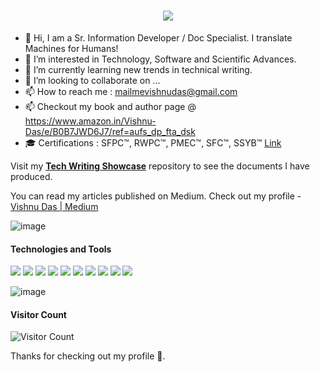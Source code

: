 <h1 align="center">
  <a href="https://git.io/typing-svg">
    <img src="https://readme-typing-svg.herokuapp.com?color=%2340A597&size=30&width=800&lines=Hello+World!+I+am+Vishnu+Das;I'm+passionate+about+Technology;I+love+Writing">
  </a>
</h1>




- 👋 Hi, I am a Sr. Information Developer / Doc Specialist. I translate Machines for Humans! 
- 👀 I’m interested in Technology, Software and Scientific Advances.
- 🌱 I’m currently learning new trends in technical writing.
- 💞️ I’m looking to collaborate on ...
- 📫 How to reach me : mailmevishnudas@gmail.com
- 📫 Checkout my book and author page @  https://www.amazon.in/Vishnu-Das/e/B0B7JWD6J7/ref=aufs_dp_fta_dsk
- 🎓 Certifications : SFPC™, RWPC™, PMEC™, SFC™, SSYB™ [Link](https://github.com/vishnudasTW/certifications/wiki)

Visit my [**Tech Writing Showcase**](https://github.com/vishnudasTW/Tech-Writing-Showcase-) repository to see the documents I have produced.

You can read my articles published on Medium. Check out my profile - [Vishnu Das | Medium](https://medium.com/@vishnudasambady)


![image](https://github.com/user-attachments/assets/8b5d72de-bd3a-4eff-96be-bbd041fcdf26)



#### Technologies and Tools

<p>
<img src="https://img.shields.io/badge/html5%20-%23E34F26.svg?&style=for-the-badge&logo=html5&logoColor=white"/>
<img src="https://img.shields.io/badge/git%20-%23F05033.svg?&style=for-the-badge&logo=git&logoColor=white"/>
<img src="https://img.shields.io/badge/github%20-%23121011.svg?&style=for-the-badge&logo=github&logoColor=white"/>
<img src="https://img.shields.io/badge/figma%20-%23F24E1E.svg?&style=for-the-badge&logo=figma&logoColor=white"/>
<img src="https://img.shields.io/badge/markdown-%23000000.svg?&style=for-the-badge&logo=markdown&logoColor=white"/>
<img src="https://img.shields.io/badge/Canva-%2300C4CC.svg?style=for-the-badge&logo=Canva&logoColor=white"/>
<img src="https://img.shields.io/badge/Gimp-657D8B?style=for-the-badge&logo=gimp&logoColor=FFFFFF"/>
<img src="https://img.shields.io/badge/jira-%230A0FFF.svg?style=for-the-badge&logo=jira&logoColor=white"/>
<img src="https://img.shields.io/badge/-Swagger-%23Clojure?style=for-the-badge&logo=swagger&logoColor=white"/>
<img src="https://img.shields.io/badge/Google%20Cloud-%234285F4.svg?style=for-the-badge&logo=google-cloud&logoColor=white"/>
</p>

![image](https://github.com/vishnudasTW/vishnudasTW/assets/92569350/b9e59500-70ff-4096-8ddd-861c159a5d6b)

#### Visitor Count
![Visitor Count](https://profile-counter.glitch.me/{vishnudasTW}/count.svg)

<!---
vishnudasTW/vishnudasTW is a ✨ special ✨ repository because its `README.md` (this file) appears on your GitHub profile.
You can click the Preview link to take a look at your changes.
--->

Thanks for checking out my profile 🙂.



